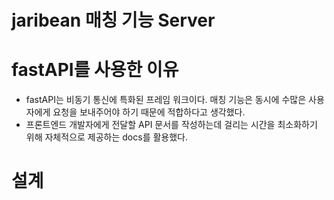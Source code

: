 # jaribean 매칭 기능 Server

# fastAPI를 사용한 이유
* fastAPI는 비동기 통신에 특화된 프레임 워크이다. 매칭 기능은 동시에 수많은 사용자에게 요청을 보내주어야 하기 때문에 적합하다고 생각했다.
* 프론트엔드 개발자에게 전달할 API 문서를 작성하는데 걸리는 시간을 최소화하기 위해 자체적으로 제공하는 docs를 활용했다.


# 설계
